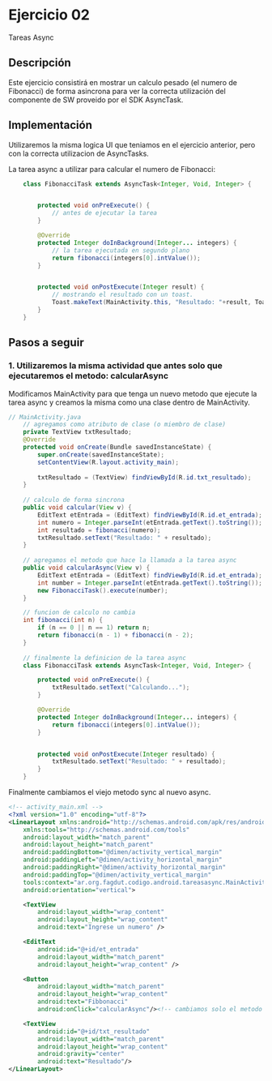 # Ejercicio 02

Tareas Async 

## Descripción

Este ejercicio consistirá en mostrar un calculo pesado (el numero de Fibonacci) de forma asincrona para ver la correcta utilización del componente de SW proveido por el SDK AsyncTask.

## Implementación

Utilizaremos la misma logica UI que teniamos en el ejercicio anterior, pero con la correcta utilizacion de AsyncTasks.

La tarea async a utilizar para calcular el numero de Fibonacci:

```java
    class FibonacciTask extends AsyncTask<Integer, Void, Integer> {


        protected void onPreExecute() {
            // antes de ejecutar la tarea
        }

        @Override
        protected Integer doInBackground(Integer... integers) {
            // la tarea ejecutada en segundo plano
            return fibonacci(integers[0].intValue());
        }


        protected void onPostExecute(Integer result) {
            // mostrando el resultado con un toast.
            Toast.makeText(MainActivity.this, "Resultado: "+result, Toast.LENGTH_SHORT).show();
        }
    }
```

## Pasos a seguir

### 1. Utilizaremos la misma actividad que antes solo que ejecutaremos el metodo: calcularAsync

Modificamos MainActivity para que tenga un nuevo metodo que ejecute la tarea async y creamos la misma como una clase dentro de MainActivity.

```java
// MainActivity.java
    // agregamos como atributo de clase (o miembro de clase)
    private TextView txtResultado;
    @Override
    protected void onCreate(Bundle savedInstanceState) {
        super.onCreate(savedInstanceState);
        setContentView(R.layout.activity_main);
        
        txtResultado = (TextView) findViewById(R.id.txt_resultado);
    }
    
    // calculo de forma sincrona
    public void calcular(View v) {
        EditText etEntrada = (EditText) findViewById(R.id.et_entrada);
        int numero = Integer.parseInt(etEntrada.getText().toString());
        int resultado = fibonacci(numero);
        txtResultado.setText("Resultado: " + resultado);
    }
    
    // agregamos el metodo que hace la llamada a la tarea async
    public void calcularAsync(View v) {
        EditText etEntrada = (EditText) findViewById(R.id.et_entrada);
        int number = Integer.parseInt(etEntrada.getText().toString());
        new FibonacciTask().execute(number);
    }

    // funcion de calculo no cambia
    int fibonacci(int n) {
        if (n == 0 || n == 1) return n;
        return fibonacci(n - 1) + fibonacci(n - 2);
    }
    
    // finalmente la definicion de la tarea async
    class FibonacciTask extends AsyncTask<Integer, Void, Integer> {

        protected void onPreExecute() {
            txtResultado.setText("Calculando...");
        }

        @Override
        protected Integer doInBackground(Integer... integers) {
            return fibonacci(integers[0].intValue());
        }


        protected void onPostExecute(Integer resultado) {
            txtResultado.setText("Resultado: " + resultado);
        }
    }

```

Finalmente cambiamos el viejo metodo sync al nuevo async.

```xml
<!-- activity_main.xml -->
<?xml version="1.0" encoding="utf-8"?>
<LinearLayout xmlns:android="http://schemas.android.com/apk/res/android"
    xmlns:tools="http://schemas.android.com/tools"
    android:layout_width="match_parent"
    android:layout_height="match_parent"
    android:paddingBottom="@dimen/activity_vertical_margin"
    android:paddingLeft="@dimen/activity_horizontal_margin"
    android:paddingRight="@dimen/activity_horizontal_margin"
    android:paddingTop="@dimen/activity_vertical_margin"
    tools:context="ar.org.fagdut.codigo.android.tareasasync.MainActivity"
    android:orientation="vertical">

    <TextView
        android:layout_width="wrap_content"
        android:layout_height="wrap_content"
        android:text="Ingrese un numero" />

    <EditText
        android:id="@+id/et_entrada"
        android:layout_width="match_parent"
        android:layout_height="wrap_content" />

    <Button
        android:layout_width="match_parent"
        android:layout_height="wrap_content"
        android:text="Fibbonacci"
        android:onClick="calcularAsync"/><!-- cambiamos solo el metodo a llamar -->

    <TextView
        android:id="@+id/txt_resultado"
        android:layout_width="match_parent"
        android:layout_height="wrap_content"
        android:gravity="center"
        android:text="Resultado"/>
</LinearLayout>

```
